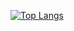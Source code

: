 [![Top Langs](https://github-readme-stats.vercel.app/api/top-langs/?username=saneDG&bg_color=0f2027&include_all_commits=true&text_color=ffffff&title_color=ffffff&icon_color=ffffff&layout=compact)](https://github.com/anuraghazra/github-readme-stats)
